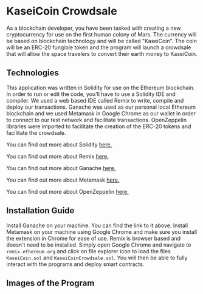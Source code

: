 # KaseiCoin Crowdsale

As a blockchain developer, you have been tasked with creating a new cryptocurrency for use on the first human colony of Mars. The currency will be based on blockchain technology and will be called "KaseiCoin". The coin will be an ERC-20 fungible token and the program will launch a crowdsale that will allow the space travelers to convert their earth money to KaseiCoin.

## Technologies

This application was written in Solidity for use on the Ethereum blockchain.
In order to run or edit the code, you'll have to use a Solidity IDE and compiler. We used a web based IDE called Remix to write, compile and deploy our transactions. Ganache was used as our personal local Ethereum blockchain and we used Metamask in Google Chrome as our wallet in order to connect to our test network and facilitate transactions. OpenZeppelin libraries were imported to facilitate the creation of the ERC-20 tokens and facilitate the crowdsale.

You can find out more about Solidity [here.](https://docs.soliditylang.org/en/latest/)

You can find out more about Remix [here.](https://remix-ide.readthedocs.io/en/latest/index.html)

You can find out more about Ganache [here.](https://trufflesuite.com/docs/)

You can find out more about Metamask [here.](https://metamask.io/)

You can find out more about OpenZeppelin [here.](https://www.openzeppelin.com/contracts)

## Installation Guide

Install Ganache on your machine. You can find the link to it above. Install Metamask on your machine using Google Chrome and make sure you install the extension in Chrome for ease of use. Remix is browser based and doesn't need to be installed. Simply open Google Chrome and navigate to ```remix.ethereum.org``` and click on file explorer icon to load the files ```KaseiCoin.sol``` and ```KaseiCoinCrowdsale.sol```. You will then be able to fully interact with the programs and deploy smart contracts.

## Images of the Program

